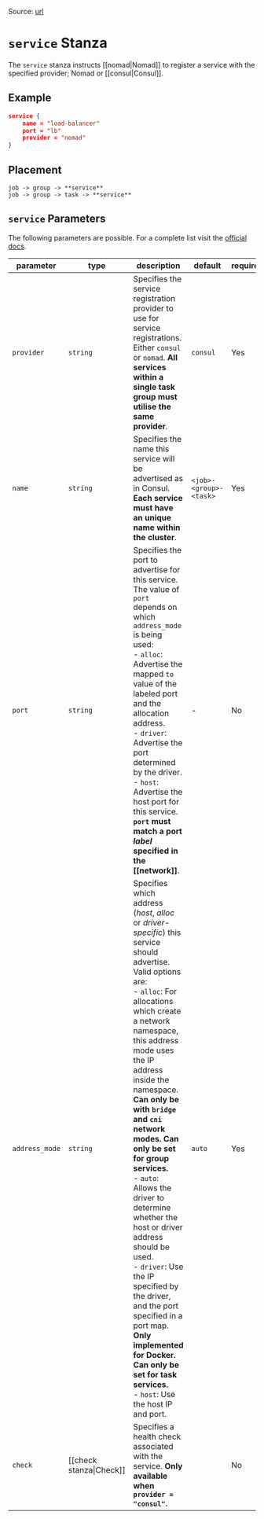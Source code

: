 Source: [url](https://developer.hashicorp.com/nomad/docs/job-specification/service)

# `service` Stanza
The `service` stanza instructs [[nomad|Nomad]] to register a service with the specified provider; Nomad or [[consul|Consul]].

## Example
```json
service {
	name = "load-balancer"
	port = "lb"
	provider = "nomad"
}
```

## Placement
`job -> group -> **service**`<br>
`job -> group -> task -> **service**`

## `service` Parameters
The following parameters are possible. For a complete list visit the [official docs](https://developer.hashicorp.com/nomad/docs/job-specification/service).

| parameter      | type                    | description                                                                                                                                                                                                                                                                                                                                                                                                                                                                                                                                                                                                                                    | default                | required |
| -------------- | ----------------------- | ---------------------------------------------------------------------------------------------------------------------------------------------------------------------------------------------------------------------------------------------------------------------------------------------------------------------------------------------------------------------------------------------------------------------------------------------------------------------------------------------------------------------------------------------------------------------------------------------------------------------------------------------- | ---------------------- | -------- |
| `provider`     | `string`                | Specifies the service registration provider to use for service registrations. Either `consul` or `nomad`. **All services within a single task group must utilise the same provider**.                                                                                                                                                                                                                                                                                                                                                                                                                                                          | `consul`               | Yes      |
| `name`         | `string`                | Specifies the name this service will be advertised as in Consul. **Each service must have an unique name within the cluster**.                                                                                                                                                                                                                                                                                                                                                                                                                                                                                                                 | `<job>-<group>-<task>` | Yes      |
| `port`         | `string`                | Specifies the port to advertise for this service. The value of `port` depends on which `address_mode` is being used: <br> - `alloc`: Advertise the mapped `to` value of the labeled port and the allocation address. <br> - `driver`: Advertise the port determined by the driver.<br> - `host`: Advertise the host port for this service. **`port` must match a port _label_ specified in the [[network]]**.                                                                                                                                                                                                                           | -                      | No       |
| `address_mode` | `string`                | Specifies which address (_host_, _alloc_ or _driver-specific_) this service should advertise. Valid options are:<br> - `alloc`: For allocations which create a network namespace, this address mode uses the IP address inside the namespace. **Can only be with `bridge` and `cni` network modes. Can only be set for group services.**<br> - `auto`: Allows the driver to determine whether the host or driver address should be used.<br> - `driver`: Use the IP specified by the driver, and the port specified in a port map. **Only implemented for Docker. Can only be set for task services.**<br> - `host`: Use the host IP and port. | `auto`                 | Yes      |
| `check`        | [[check stanza\|Check]] | Specifies a health check associated with the service. **Only available when `provider = "consul"`.**                                                                                                                                                                                                                                                                                                                                                                                                                                                                                                                                           |                        | No         |
